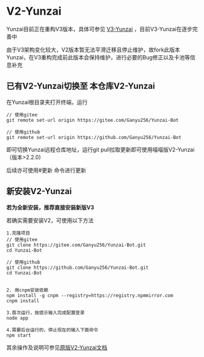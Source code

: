 # V2-Yunzai

Yunzai目前正在重构V3版本，具体可参见 [V3-Yunzai](https://github.com/Le-niao/Yunzai-Bot) ，目前V3-Yunzai在逐步完善中

由于V3架构变化较大，V2版本暂无法平滑迁移且停止维护，故fork此版本Yunzai，在V3重构完成前此版本会保持维护，进行必要的Bug修正以及卡池等信息补充

## 已有V2-Yunzai切换至 本仓库V2-Yunzai

在Yunzai根目录夹打开终端，运行

```
// 使用gitee
git remote set-url origin https://gitee.com/Ganyu256/Yunzai-Bot

// 使用github
git remote set-url origin https://github.com/Ganyu256/Yunzai-Bot
```

即可切换Yunzai远程仓库地址，运行git pull拉取更新即可使用喵喵版V2-Yunzai（版本>2.2.0)

后续亦可使用#更新 命令进行更新

## 新安装V2-Yunzai

**若为全新安装，推荐直接安装新版V3** 

若确实需要安装V2，可使用以下方法

```
1.克隆项目
// 使用gitee
git clone https://gitee.com/Ganyu256/Yunzai-Bot.git
cd Yunzai-Bot

// 使用github
git clone https://github.com/Ganyu256/Yunzai-Bot.git
cd Yunzai-Bot


2. 用cnpm安装依赖
npm install -g cnpm --registry=https://registry.npmmirror.com
cnpm install

3.首次运行，按提示输入完成配置登录
node app

4.需要后台运行的，停止现在的输入下面命令
npm start
```

其余操作及说明可参见[原版V2-Yunzai文档](README2.md)